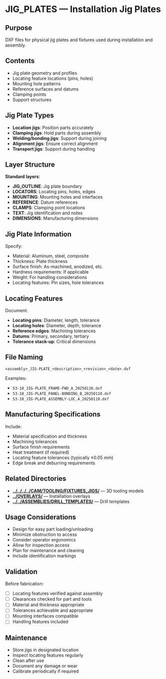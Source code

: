 # JIG_PLATES — Installation Jig Plates

## Purpose
DXF files for physical jig plates and fixtures used during installation and assembly.

## Contents
- Jig plate geometry and profiles
- Locating feature locations (pins, holes)
- Mounting hole patterns
- Reference surfaces and datums
- Clamping points
- Support structures

## Jig Plate Types
- **Location jigs**: Position parts accurately
- **Clamping jigs**: Hold parts during assembly
- **Welding/bonding jigs**: Support during joining
- **Alignment jigs**: Ensure correct alignment
- **Transport jigs**: Support during handling

## Layer Structure
**Standard layers**:
- **JIG_OUTLINE**: Jig plate boundary
- **LOCATORS**: Locating pins, holes, edges
- **MOUNTING**: Mounting holes and interfaces
- **REFERENCE**: Datum references
- **CLAMPS**: Clamping point locations
- **TEXT**: Jig identification and notes
- **DIMENSIONS**: Manufacturing dimensions

## Jig Plate Information
Specify:
- Material: Aluminum, steel, composite
- Thickness: Plate thickness
- Surface finish: As-machined, anodized, etc.
- Hardness requirements: If applicable
- Weight: For handling considerations
- Locating features: Pin sizes, hole tolerances

## Locating Features
Document:
- **Locating pins**: Diameter, length, tolerance
- **Locating holes**: Diameter, depth, tolerance
- **Reference edges**: Machining tolerances
- **Datums**: Primary, secondary, tertiary
- **Tolerance stack-up**: Critical dimensions

## File Naming
```
<assembly>_JIG-PLATE_<description>_<revision>_<date>.dxf
```

Examples:
- `53-10_JIG-PLATE_FRAME-FWD_A_20250110.dxf`
- `53-10_JIG-PLATE_PANEL-BONDING_B_20250110.dxf`
- `53-10_JIG-PLATE_ASSEMBLY-LOC_A_20250110.dxf`

## Manufacturing Specifications
Include:
- Material specification and thickness
- Machining tolerances
- Surface finish requirements
- Heat treatment (if required)
- Locating feature tolerances (typically ±0.05 mm)
- Edge break and deburring requirements

## Related Directories
- **[../../../../CAM/TOOLING/FIXTURES_JIGS/](../../../../CAM/TOOLING/FIXTURES_JIGS/)** — 3D tooling models
- **[../OVERLAYS/](../OVERLAYS/)** — Installation overlays
- **[../../ASSEMBLIES/DRILL_TEMPLATES/](../../ASSEMBLIES/DRILL_TEMPLATES/)** — Drill templates

## Usage Considerations
- Design for easy part loading/unloading
- Minimize obstruction to access
- Consider operator ergonomics
- Allow for inspection access
- Plan for maintenance and cleaning
- Include identification markings

## Validation
Before fabrication:
- [ ] Locating features verified against assembly
- [ ] Clearances checked for part and tools
- [ ] Material and thickness appropriate
- [ ] Tolerances achievable and appropriate
- [ ] Mounting interfaces compatible
- [ ] Handling features included

## Maintenance
- Store jigs in designated location
- Inspect locating features regularly
- Clean after use
- Document any damage or wear
- Calibrate periodically if required
